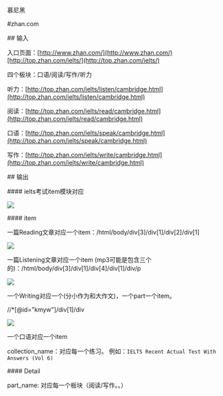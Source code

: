 慕尼黑

\#zhan.com



\#\# 输入



入口页面：[http://www.zhan.com/](http://www.zhan.com/)[http://top.zhan.com/ielts/](http://top.zhan.com/ielts/)



四个板块：口语/阅读/写作/听力



听力：[http://top.zhan.com/ielts/listen/cambridge.html](http://top.zhan.com/ielts/listen/cambridge.html)



阅读：[http://top.zhan.com/ielts/read/cambridge.html](http://top.zhan.com/ielts/read/cambridge.html)



口语：[http://top.zhan.com/ielts/speak/cambridge.html](http://top.zhan.com/ielts/speak/cambridge.html)



写作：[http://top.zhan.com/ielts/write/cambridge.html](http://top.zhan.com/ielts/write/cambridge.html)



\#\# 输出



\#\#\#\# ielts考试item模块对应



![](http://ossp.pengjunjie.com/mweb/15573119459699.jpg)



\#\#\#\# item



一篇Reading文章对应一个item：/html/body/div\[3\]/div\[1\]/div\[2\]/div\[1\]

![](file:///Users/drinkwater/Library/Application%20Support/typora-user-images/image-20190512120524371.png?lastModify=1558253744)

一篇Listening文章对应一个item \(mp3可能是包含三个的\)：/html/body/div\[3\]/div\[1\]/div\[4\]/div\[1\]/div/p

![](file:///Users/drinkwater/Library/Application%20Support/typora-user-images/image-20190512120720211.png?lastModify=1558253744)



一个Writing对应一个\(分小作为和大作文\)，一个part一个item。

//\*\[@id="kmyw"\]/div\[1\]/div

![](file:///Users/drinkwater/Library/Application%20Support/typora-user-images/image-20190512120843118.png?lastModify=1558253744)

一个口语对应一个item



collection\_name：对应每一个练习。 例如：`IELTS Recent Actual Test With Answers (Vol 6)`



\#\#\#\# Detail



part\_name: 对应每一个板块（阅读/写作。。）

